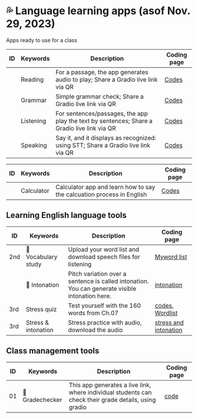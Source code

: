 # 💦 Language learning apps (asof Nov. 29, 2023)
Apps ready to use for a class

|ID|Keywords|Description|Coding page|
|--|--|--|--|
||Reading|For a passage, the app generates audio to play; Share a Gradio live link via QR|[Codes](https://github.com/MK316/Myapps/blob/main/ReadingApp.ipynb)|
||Grammar|Simple grammar check; Share a Gradio live link via QR|[Codes](https://github.com/MK316/Myapps/blob/main/GrammarApp.ipynb)|
||Listening|For sentences/passages, the app play the text by sentences; Share a Gradio live link via QR|[Codes](https://github.com/MK316/Myapps/blob/main/ListeningAPP.ipynb)|
||Speaking|Say it, and it displays as recognized: using STT; Share a Gradio live link via QR|[Codes](https://github.com/MK316/Myapps/blob/main/SpeakingApp.ipynb)|

|ID|Keywords|Description|Coding page|
|--|--|--|--|
||Calculator| Calculator app and learn how to say the calcuation process in English|[Codes](https://github.com/MK316/Myapps/blob/main/CalculatorAPP.ipynb)|

## Learning English language tools
|ID|Keywords|Description|Coding page|
|--|--|--|--|
|2nd|📙 Vocabulary study| Upload your word list and download speech files for listening|[Myword list](https://github.com/MK316/Myapps/blob/main/WordsAndSentences.ipynb)|
||📙 Intonation| Pitch variation over a sentence is called intonation. You can generate visible intonation here.|[intonation](https://github.com/MK316/Myapps/blob/main/Intonation.ipynb)|
|3rd| Stress quiz | Test yourself with the 160 words from Ch.07 |[codes](https://github.com/MK316/Myapps/blob/main/StressQuiz.ipynb), [Wordlist](https://docs.google.com/spreadsheets/d/1hNBvO5RVvnIO2G_gtQyzY2TBSYvxKqau3uK3zcXKSBY/edit?usp=sharing)|
|3rd | Stress & intonation | Stress practice with audio, download the audio|[stress and intonation](https://github.com/MK316/Myapps/blob/main/TCEapps/stress_intonation.ipynb)|

## Class management tools

|ID|Keywords|Description|Coding page|
|--|--|--|--|
|01|🌿Gradechecker|This app generates a live link, where individual students can check their grade details, using gradio|[code](https://github.com/MK316/Myapps/blob/main/Gradechecker.ipynb)|
